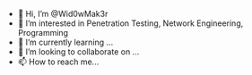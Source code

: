 - 👋 Hi, I’m @Wid0wMak3r
- 👀 I’m interested in Penetration Testing, Network Engineering, Programming
- 🌱 I’m currently learning ...
- 💞️ I’m looking to collaborate on ...
- 📫 How to reach me...

<!---
Wid0wMak3r/Wid0wMak3r is a ✨ special ✨ repository because its `README.md` (this file) appears on your GitHub profile.
You can click the Preview link to take a look at your changes.
--->
